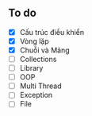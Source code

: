 ## To do 

- [x] Cấu trúc điều khiển
- [x] Vòng lặp
- [x] Chuỗi và Mảng
- [ ] Collections
- [ ] Library
- [ ] OOP
- [ ] Multi Thread
- [ ] Exception
- [ ] File
